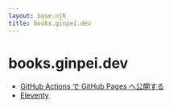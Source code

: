 ```yaml
---
layout: base.njk
title: books.ginpei.dev
---
```


# books.ginpei.dev

- [GitHub Actions で GitHub Pages へ公開する](./github-actions-publish-pages/)
- [Eleventy](./eleventy/)
